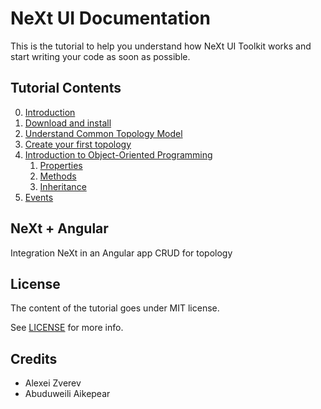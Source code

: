 # NeXt UI Documentation

This is the tutorial to help you understand how NeXt UI Toolkit works and start writing your code as soon as possible.

## Tutorial Contents
0. [Introduction](/tutorials/tutorial-000.md)
1. [Download and install](/tutorials/tutorial-001.md)
2. [Understand Common Topology Model](/tutorials/tutorial-002.md)
3. [Create your first topology](/tutorials/tutorial-003.md)
4. [Introduction to Object-Oriented Programming](/tutorials/tutorials-004.md)
    1. [Properties](/tutorials/tutorials-004-1.md)
    2. [Methods](/tutorials/tutorials-004-2.md)
    3. [Inheritance](/tutorials/tutorials-004-3.md)
5. [Events](/tutorials/tutorials-005.md)

## NeXt + Angular
Integration NeXt in an Angular app
CRUD for topology

## License
The content of the tutorial goes under MIT license.

See [LICENSE](./LICENSE) for more info.

## Credits
* Alexei Zverev
* Abuduweili Aikepear